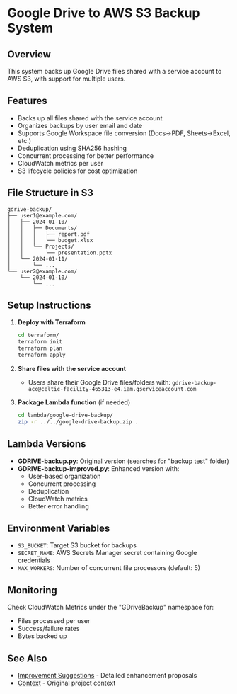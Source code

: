 # Google Drive to AWS S3 Backup System

## Overview
This system backs up Google Drive files shared with a service account to AWS S3, with support for multiple users.

## Features
- Backs up all files shared with the service account
- Organizes backups by user email and date
- Supports Google Workspace file conversion (Docs→PDF, Sheets→Excel, etc.)
- Deduplication using SHA256 hashing
- Concurrent processing for better performance
- CloudWatch metrics per user
- S3 lifecycle policies for cost optimization

## File Structure in S3
```
gdrive-backup/
├── user1@example.com/
│   ├── 2024-01-10/
│   │   ├── Documents/
│   │   │   ├── report.pdf
│   │   │   └── budget.xlsx
│   │   └── Projects/
│   │       └── presentation.pptx
│   └── 2024-01-11/
│       └── ...
└── user2@example.com/
    └── 2024-01-10/
        └── ...
```

## Setup Instructions

1. **Deploy with Terraform**
   ```bash
   cd terraform/
   terraform init
   terraform plan
   terraform apply
   ```

2. **Share files with the service account**
   - Users share their Google Drive files/folders with: `gdrive-backup-acc@celtic-facility-465313-e4.iam.gserviceaccount.com`

3. **Package Lambda function** (if needed)
   ```bash
   cd lambda/google-drive-backup/
   zip -r ../../google-drive-backup.zip .
   ```

## Lambda Versions

- **GDRIVE-backup.py**: Original version (searches for "backup test" folder)
- **GDRIVE-backup-improved.py**: Enhanced version with:
  - User-based organization
  - Concurrent processing
  - Deduplication
  - CloudWatch metrics
  - Better error handling

## Environment Variables
- `S3_BUCKET`: Target S3 bucket for backups
- `SECRET_NAME`: AWS Secrets Manager secret containing Google credentials
- `MAX_WORKERS`: Number of concurrent file processors (default: 5)

## Monitoring
Check CloudWatch Metrics under the "GDriveBackup" namespace for:
- Files processed per user
- Success/failure rates
- Bytes backed up

## See Also
- [Improvement Suggestions](docs/improvements.md) - Detailed enhancement proposals
- [Context](docs/CONTEXT.md) - Original project context